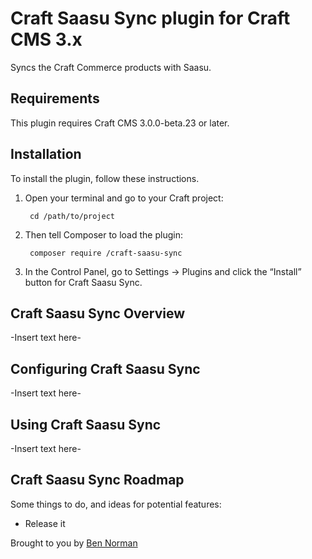 # Craft Saasu Sync plugin for Craft CMS 3.x

Syncs the Craft Commerce products with Saasu.

## Requirements

This plugin requires Craft CMS 3.0.0-beta.23 or later.

## Installation

To install the plugin, follow these instructions.

1. Open your terminal and go to your Craft project:

        cd /path/to/project

2. Then tell Composer to load the plugin:

        composer require /craft-saasu-sync

3. In the Control Panel, go to Settings → Plugins and click the “Install” button for Craft Saasu Sync.

## Craft Saasu Sync Overview

-Insert text here-

## Configuring Craft Saasu Sync

-Insert text here-

## Using Craft Saasu Sync

-Insert text here-

## Craft Saasu Sync Roadmap

Some things to do, and ideas for potential features:

* Release it

Brought to you by [Ben Norman](https://www.headjam.com.au)
